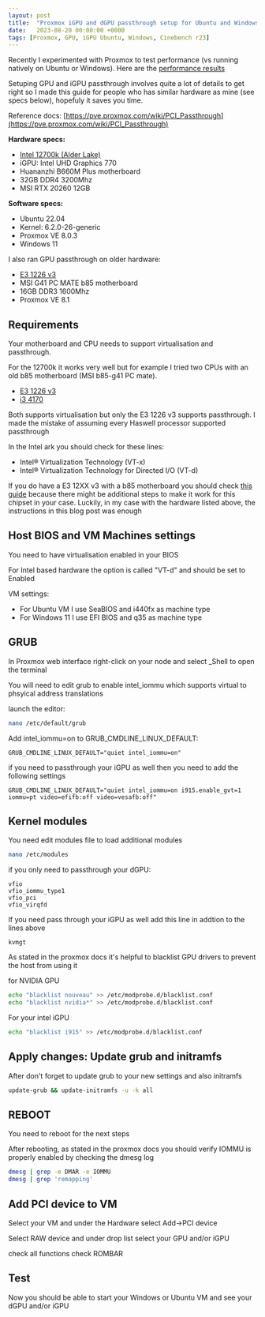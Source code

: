 ```yaml
---
layout: post
title:  "Proxmox iGPU and dGPU passthrough setup for Ubuntu and Windows"
date:   2023-08-20 00:00:00 +0000
tags: [Proxmox, GPU, iGPU Ubuntu, Windows, Cinebench r23]
---
```



Recently I experimented with Proxmox to test performance (vs running natively on Ubuntu or Windows).
Here are the [performance results](https://www.videogames.ai/2023/08/28/Proxmox-performance)

Setuping GPU and iGPU passthrough involves quite a lot of details to get right so I made this guide for people who has similar hardware as mine (see specs below), hopefuly it saves you time.



Reference docs:
[https://pve.proxmox.com/wiki/PCI_Passthrough](https://pve.proxmox.com/wiki/PCI_Passthrough)

**Hardware specs:**
*   [Intel 12700k (Alder Lake)](https://ark.intel.com/content/www/us/en/ark/products/134594/intel-core-i712700k-processor-25m-cache-up-to-5-00-ghz.html)
*   iGPU: Intel UHD Graphics 770
*   Huananzhi B660M Plus motherboard
*   32GB DDR4 3200Mhz
*   MSI RTX 20260 12GB

**Software specs:**
*   Ubuntu 22.04
*   Kernel: 6.2.0-26-generic
*   Proxmox VE 8.0.3
*   Windows 11

I also ran GPU passthrough on older hardware:
*   [E3 1226 v3](https://www.intel.com/content/www/us/en/products/sku/80917/intel-xeon-processor-e31226-v3-8m-cache-3-30-ghz/specifications.html)
*   MSI G41 PC MATE b85 motherboard
*   16GB DDR3 1600Mhz
*   Proxmox VE 8.1


## Requirements

Your motherboard and CPU needs to support virtualisation and passthrough.

For the 12700k it works very well but for example I tried two CPUs with an old b85 motherboard (MSI b85-g41 PC mate).
*   [E3 1226 v3](https://www.intel.com/content/www/us/en/products/sku/77490/intel-core-i34170-processor-3m-cache-3-70-ghz/specifications.html)
*   [i3 4170](https://www.intel.com/content/www/us/en/products/sku/77490/intel-core-i34170-processor-3m-cache-3-70-ghz/specifications.html)

Both supports virtualisation but only the E3 1226 v3 supports passthrough. I made the mistake of assuming every Haswell processor supported passthrough

In the Intel ark you should check for these lines:
*   Intel® Virtualization Technology (VT-x)
*   Intel® Virtualization Technology for Directed I/O (VT-d)


If you do have a E3 12XX v3 with a b85 motherboard you should check [this guide](https://www.reddit.com/r/homelab/comments/b5xpua/the_ultimate_beginners_guide_to_gpu_passthrough/) because there might be additional steps to make it work for this chipset in your case. Luckily, in my case with the hardware listed above, the instructions in this blog post was enough


## Host BIOS and VM Machines settings

You need to have virtualisation enabled in your BIOS

For Intel based hardware the option is called "VT-d" and should be set to Enabled

VM settings:
*   For Ubuntu VM I use SeaBIOS and i440fx as machine type
*   For Windows 11 I use EFI BIOS and q35 as machine type


## GRUB

In Proxmox web interface right-click on your node and select _Shell to open the terminal

You will need to edit grub to enable intel_iommu which supports virtual to phsyical address translations 

launch the editor:
```bash
nano /etc/default/grub
```
Add intel_iommu=on to GRUB_CMDLINE_LINUX_DEFAULT:
```
GRUB_CMDLINE_LINUX_DEFAULT="quiet intel_iommu=on"
```

if you need to passthrough your iGPU as well then you need to add the following settings
```
GRUB_CMDLINE_LINUX_DEFAULT="quiet intel_iommu=on i915.enable_gvt=1 iommu=pt video=efifb:off video=vesafb:off"
```


## Kernel modules

You need edit modules file to load additional modules

```bash
nano /etc/modules
```

if you only need to passthrough your dGPU:

```
vfio
vfio_iommu_type1
vfio_pci
vfio_virqfd
```

If you need pass through your iGPU as well add this line in addtion to the lines above
```
kvmgt
```

As stated in the proxmox docs it's helpful to blacklist GPU drivers to prevent the host from using it

for NVIDIA GPU
```bash
echo "blacklist nouveau" >> /etc/modprobe.d/blacklist.conf 
echo "blacklist nvidia*" >> /etc/modprobe.d/blacklist.conf 
```

For your intel iGPU
```bash
echo "blacklist i915" >> /etc/modprobe.d/blacklist.conf
```

## Apply changes: Update grub and initramfs
After don't forget to update grub to your new settings and also initramfs
```bash
update-grub && update-initramfs -u -k all
```


## REBOOT

You need to reboot for the next steps

After rebooting, as stated in the proxmox docs you should verify IOMMU is properly enabled by checking the dmesg log

```bash
dmesg | grep -e DMAR -e IOMMU
dmesg | grep 'remapping'
```

## Add PCI device to VM

Select your VM and under the Hardware select Add->PCI device

Select RAW device and under drop list select your GPU and/or iGPU

check all functions
check ROMBAR

## Test

Now you should be able to start your Windows or Ubuntu VM and see your dGPU and/or iGPU